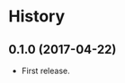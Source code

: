 History
=======

0.1.0 (2017-04-22)
----------------------------------------------

* First release.
